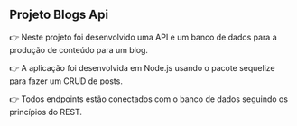 ## Projeto Blogs Api  

:point_right: Neste projeto foi desenvolvido uma API e um banco de dados para a produção de conteúdo para um blog.   

:point_right: A aplicação foi desenvolvida em Node.js usando o pacote sequelize para fazer um CRUD de posts.  

:point_right: Todos endpoints estão conectados com o banco de dados seguindo os princípios do REST.

